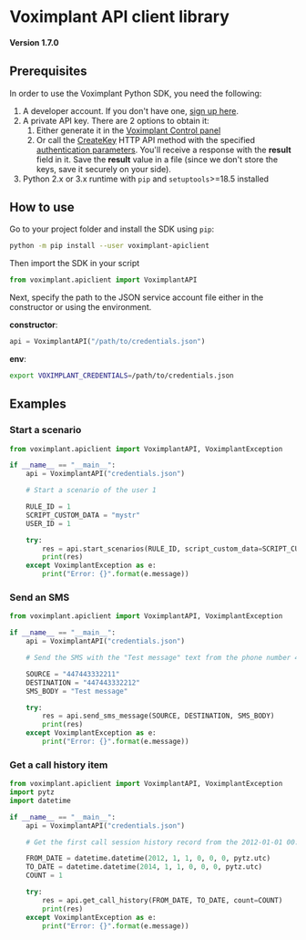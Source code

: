 # Voximplant API client library

#### Version 1.7.0

## Prerequisites

In order to use the Voximplant Python SDK, you need the following:

1. A developer account. If you don't have one, [sign up here](https://voximplant.com/sign-up/).
1. A private API key. There are 2 options to obtain it:
    1. Either generate it in the [Voximplant Control panel](https://manage.voximplant.com/settings/service_accounts)
    1. Or call the [CreateKey](https://voximplant.com/docs/references/httpapi/managing_role_system#createkey) HTTP API
       method with the
       specified [authentication parameters](https://voximplant.com/docs/references/httpapi/auth_parameters). You'll
       receive a response with the __result__ field in it. Save the __result__ value in a file (since we don't store the
       keys, save it securely on your side).
1. Python 2.x or 3.x runtime with `pip` and `setuptools`>=18.5 installed

## How to use

Go to your project folder and install the SDK using `pip`:

```bash 
python -m pip install --user voximplant-apiclient
```

Then import the SDK in your script

```python
from voximplant.apiclient import VoximplantAPI
```

Next, specify the path to the JSON service account file either in the constructor or using the environment.

__constructor__:

```python
api = VoximplantAPI("/path/to/credentials.json")
```

__env__:

```bash
export VOXIMPLANT_CREDENTIALS=/path/to/credentials.json
```

## Examples

### Start a scenario

```python
from voximplant.apiclient import VoximplantAPI, VoximplantException

if __name__ == "__main__":
    api = VoximplantAPI("credentials.json")

    # Start a scenario of the user 1

    RULE_ID = 1
    SCRIPT_CUSTOM_DATA = "mystr"
    USER_ID = 1

    try:
        res = api.start_scenarios(RULE_ID, script_custom_data=SCRIPT_CUSTOM_DATA, user_id=USER_ID)
        print(res)
    except VoximplantException as e:
        print("Error: {}".format(e.message))
```

### Send an SMS

```python
from voximplant.apiclient import VoximplantAPI, VoximplantException

if __name__ == "__main__":
    api = VoximplantAPI("credentials.json")

    # Send the SMS with the "Test message" text from the phone number 447443332211 to the phone number 447443332212

    SOURCE = "447443332211"
    DESTINATION = "447443332212"
    SMS_BODY = "Test message"

    try:
        res = api.send_sms_message(SOURCE, DESTINATION, SMS_BODY)
        print(res)
    except VoximplantException as e:
        print("Error: {}".format(e.message))
```

### Get a call history item

```python
from voximplant.apiclient import VoximplantAPI, VoximplantException
import pytz
import datetime

if __name__ == "__main__":
    api = VoximplantAPI("credentials.json")

    # Get the first call session history record from the 2012-01-01 00:00:00 UTC to the 2014-01-01 00:00:00 UTC

    FROM_DATE = datetime.datetime(2012, 1, 1, 0, 0, 0, pytz.utc)
    TO_DATE = datetime.datetime(2014, 1, 1, 0, 0, 0, pytz.utc)
    COUNT = 1

    try:
        res = api.get_call_history(FROM_DATE, TO_DATE, count=COUNT)
        print(res)
    except VoximplantException as e:
        print("Error: {}".format(e.message))

```

